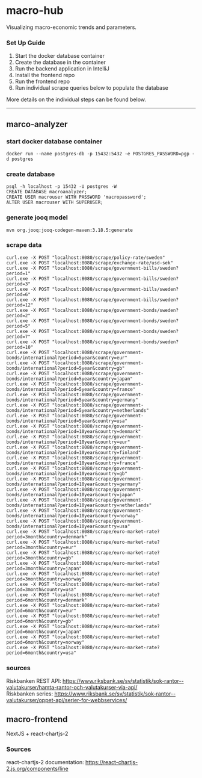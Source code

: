 # macro-hub

Visualizing macro-economic trends and parameters.

### Set Up Guide

1. Start the docker database container
2. Create the database in the container
3. Run the backend application in IntelliJ
4. Install the frontend repo
5. Run the frontend repo
6. Run individual scrape queries below to populate the database

More details on the individual steps can be found below.

---

## marco-analyzer

### start docker database container

`docker run --name postgres-db -p 15432:5432 -e POSTGRES_PASSWORD=pgp -d postgres`

### create database

```
psql -h localhost -p 15432 -U postgres -W
CREATE DATABASE macroanalyzer;
CREATE USER macrouser WITH PASSWORD 'macropassword';
ALTER USER macrouser WITH SUPERUSER;
```

### generate jooq model

`mvn org.jooq:jooq-codegen-maven:3.18.5:generate`

### scrape data

```
curl.exe -X POST "localhost:8080/scrape/policy-rate/sweden"
curl.exe -X POST "localhost:8080/scrape/exchange-rate/usd-sek"
curl.exe -X POST "localhost:8080/scrape/government-bills/sweden?period=1"
curl.exe -X POST "localhost:8080/scrape/government-bills/sweden?period=3"
curl.exe -X POST "localhost:8080/scrape/government-bills/sweden?period=6"
curl.exe -X POST "localhost:8080/scrape/government-bills/sweden?period=12"
curl.exe -X POST "localhost:8080/scrape/government-bonds/sweden?period=2"
curl.exe -X POST "localhost:8080/scrape/government-bonds/sweden?period=5"
curl.exe -X POST "localhost:8080/scrape/government-bonds/sweden?period=7"
curl.exe -X POST "localhost:8080/scrape/government-bonds/sweden?period=10"
curl.exe -X POST "localhost:8080/scrape/government-bonds/international?period=5year&country=eur"
curl.exe -X POST "localhost:8080/scrape/government-bonds/international?period=5year&country=gb"
curl.exe -X POST "localhost:8080/scrape/government-bonds/international?period=5year&country=japan"
curl.exe -X POST "localhost:8080/scrape/government-bonds/international?period=5year&country=france"
curl.exe -X POST "localhost:8080/scrape/government-bonds/international?period=5year&country=germany"
curl.exe -X POST "localhost:8080/scrape/government-bonds/international?period=5year&country=netherlands"
curl.exe -X POST "localhost:8080/scrape/government-bonds/international?period=5year&country=usa"
curl.exe -X POST "localhost:8080/scrape/government-bonds/international?period=10year&country=denmark"
curl.exe -X POST "localhost:8080/scrape/government-bonds/international?period=10year&country=eur"
curl.exe -X POST "localhost:8080/scrape/government-bonds/international?period=10year&country=finland"
curl.exe -X POST "localhost:8080/scrape/government-bonds/international?period=10year&country=france"
curl.exe -X POST "localhost:8080/scrape/government-bonds/international?period=10year&country=gb"
curl.exe -X POST "localhost:8080/scrape/government-bonds/international?period=10year&country=germany"
curl.exe -X POST "localhost:8080/scrape/government-bonds/international?period=10year&country=japan"
curl.exe -X POST "localhost:8080/scrape/government-bonds/international?period=10year&country=netherlands"
curl.exe -X POST "localhost:8080/scrape/government-bonds/international?period=10year&country=norway"
curl.exe -X POST "localhost:8080/scrape/government-bonds/international?period=10year&country=usa"
curl.exe -X POST "localhost:8080/scrape/euro-market-rate?period=3month&country=denmark"
curl.exe -X POST "localhost:8080/scrape/euro-market-rate?period=3month&country=eur"
curl.exe -X POST "localhost:8080/scrape/euro-market-rate?period=3month&country=gb"
curl.exe -X POST "localhost:8080/scrape/euro-market-rate?period=3month&country=japan"
curl.exe -X POST "localhost:8080/scrape/euro-market-rate?period=3month&country=norway"
curl.exe -X POST "localhost:8080/scrape/euro-market-rate?period=3month&country=usa"
curl.exe -X POST "localhost:8080/scrape/euro-market-rate?period=6month&country=denmark"
curl.exe -X POST "localhost:8080/scrape/euro-market-rate?period=6month&country=eur"
curl.exe -X POST "localhost:8080/scrape/euro-market-rate?period=6month&country=gb"
curl.exe -X POST "localhost:8080/scrape/euro-market-rate?period=6month&country=japan"
curl.exe -X POST "localhost:8080/scrape/euro-market-rate?period=6month&country=norway"
curl.exe -X POST "localhost:8080/scrape/euro-market-rate?period=6month&country=usa"
```

### sources

Riskbanken REST
API: https://www.riksbank.se/sv/statistik/sok-rantor--valutakurser/hamta-rantor-och-valutakurser-via-api/  
Riskbanken
series: https://www.riksbank.se/sv/statistik/sok-rantor--valutakurser/oppet-api/serier-for-webbservices/

## macro-frontend

NextJS + react-chartjs-2

### Sources

react-chartjs-2 documentation: https://react-chartjs-2.js.org/components/line